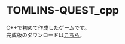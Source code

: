 # TOMLINS-QUEST_cpp
C++で初めて作成したゲームです。  
完成版のダウンロードは[こちら](https://drive.google.com/file/d/19FaV7m0e9aIdmQurqGdsdI8ICYInDhsb/view?usp=sharing)。

